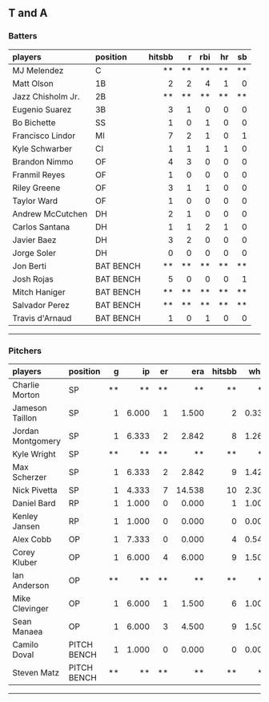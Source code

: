 ## T and A

### Batters

 
|players           |position  | hitsbb|  r| rbi| hr| sb| 
|:-----------------|:---------|------:|--:|---:|--:|--:| 
|MJ Melendez       |C         |     **| **|  **| **| **| 
|Matt Olson        |1B        |      2|  2|   4|  1|  0| 
|Jazz Chisholm Jr. |2B        |     **| **|  **| **| **| 
|Eugenio Suarez    |3B        |      3|  1|   0|  0|  0| 
|Bo Bichette       |SS        |      1|  0|   1|  0|  0| 
|Francisco Lindor  |MI        |      7|  2|   1|  0|  1| 
|Kyle Schwarber    |CI        |      1|  1|   1|  1|  0| 
|Brandon Nimmo     |OF        |      4|  3|   0|  0|  0| 
|Franmil Reyes     |OF        |      1|  0|   0|  0|  0| 
|Riley Greene      |OF        |      3|  1|   1|  0|  0| 
|Taylor Ward       |OF        |      1|  0|   0|  0|  0| 
|Andrew McCutchen  |DH        |      2|  1|   0|  0|  0| 
|Carlos Santana    |DH        |      1|  1|   2|  1|  0| 
|Javier Baez       |DH        |      3|  2|   0|  0|  0| 
|Jorge Soler       |DH        |      0|  0|   0|  0|  0| 
|Jon Berti         |BAT BENCH |     **| **|  **| **| **| 
|Josh Rojas        |BAT BENCH |      5|  0|   0|  0|  1| 
|Mitch Haniger     |BAT BENCH |     **| **|  **| **| **| 
|Salvador Perez    |BAT BENCH |     **| **|  **| **| **| 
|Travis d'Arnaud   |BAT BENCH |      1|  0|   1|  0|  0| 


* * *

### Pitchers

 
|players           |position    |  g|    ip| er|    era| hitsbb|  whip| so|  w| sv| 
|:-----------------|:-----------|--:|-----:|--:|------:|------:|-----:|--:|--:|--:| 
|Charlie Morton    |SP          | **|    **| **|     **|     **|    **| **| **| **| 
|Jameson Taillon   |SP          |  1| 6.000|  1|  1.500|      2| 0.333|  5|  1|  0| 
|Jordan Montgomery |SP          |  1| 6.333|  2|  2.842|      8| 1.263|  8|  0|  0| 
|Kyle Wright       |SP          | **|    **| **|     **|     **|    **| **| **| **| 
|Max Scherzer      |SP          |  1| 6.333|  2|  2.842|      9| 1.421| 11|  0|  0| 
|Nick Pivetta      |SP          |  1| 4.333|  7| 14.538|     10| 2.308|  4|  0|  0| 
|Daniel Bard       |RP          |  1| 1.000|  0|  0.000|      1| 1.000|  1|  0|  1| 
|Kenley Jansen     |RP          |  1| 1.000|  0|  0.000|      0| 0.000|  0|  0|  1| 
|Alex Cobb         |OP          |  1| 7.333|  0|  0.000|      4| 0.545|  5|  0|  0| 
|Corey Kluber      |OP          |  1| 6.000|  4|  6.000|      9| 1.500|  3|  1|  0| 
|Ian Anderson      |OP          | **|    **| **|     **|     **|    **| **| **| **| 
|Mike Clevinger    |OP          |  1| 6.000|  1|  1.500|      6| 1.000|  8|  0|  0| 
|Sean Manaea       |OP          |  1| 6.000|  3|  4.500|      9| 1.500|  3|  1|  0| 
|Camilo Doval      |PITCH BENCH |  1| 1.000|  0|  0.000|      0| 0.000|  2|  0|  0| 
|Steven Matz       |PITCH BENCH | **|    **| **|     **|     **|    **| **| **| **| 


* * *


